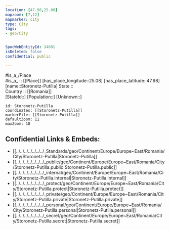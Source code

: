 ```yaml
---
location: [47.98,25.08] 
mapzoom: [7,12] 
mapmarker: city 
type: City
tags:
- geo/City


SpocWebEntityId: 34601
isDeleted: false
confidential: public

---
```

#is_a_/Place  
#is_a_ :: [[Place]] 
[has_place_longitude::25.08] 
[has_place_latitude::47.98] 
[name::Storonetz-Putilla] 
State ::  
Country :: [[Romania]]  
[StateId::] 
[Population::] 
[Unknown::] 


```leaflet
id: Storonetz-Putilla
coordinates: [[Storonetz-Putilla]] 
markerFile: [[Storonetz-Putilla]] 
defaultZoom: 11 
maxZoom: 18
```


## Confidential Links & Embeds: 
- [[../../../../../../../_Standards/geo/Continent/Europe/Europe~East/Romania/City/Storonetz-Putilla|Storonetz-Putilla]] 
- [[../../../../../../../_public/geo/Continent/Europe/Europe~East/Romania/City/Storonetz-Putilla.public|Storonetz-Putilla.public]] 
- [[../../../../../../../_internal/geo/Continent/Europe/Europe~East/Romania/City/Storonetz-Putilla.internal|Storonetz-Putilla.internal]] 
- [[../../../../../../../_protect/geo/Continent/Europe/Europe~East/Romania/City/Storonetz-Putilla.protect|Storonetz-Putilla.protect]] 
- [[../../../../../../../_private/geo/Continent/Europe/Europe~East/Romania/City/Storonetz-Putilla.private|Storonetz-Putilla.private]] 
- [[../../../../../../../_personal/geo/Continent/Europe/Europe~East/Romania/City/Storonetz-Putilla.personal|Storonetz-Putilla.personal]] 
- [[../../../../../../../_secret/geo/Continent/Europe/Europe~East/Romania/City/Storonetz-Putilla.secret|Storonetz-Putilla.secret]] 

